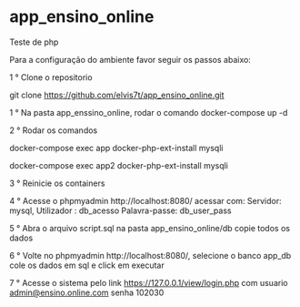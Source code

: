 # app_ensino_online
Teste de php

Para a configuração do ambiente favor seguir os passos abaixo:

1 ° Clone o repositorio

git clone https://github.com/elvis7t/app_ensino_online.git  

1 ° Na pasta app_enssino_online, rodar o comando docker-compose up -d

2 ° Rodar os comandos 

docker-compose exec app docker-php-ext-install mysqli

docker-compose exec app2 docker-php-ext-install mysqli
    
3 ° Reinicie os containers

4 ° Acesse o phpmyadmin http://localhost:8080/ acessar com:
    Servidor:      mysql,
    Utilizador :   db_acesso
    Palavra-passe: db_user_pass
    
5 ° Abra o arquivo script.sql na pasta app_ensino_online/db copie todos os dados

6 ° Volte no phpmyadmin  http://localhost:8080/, selecione o banco app_db cole os dados em sql e click em executar 

7 ° Acesse o sistema pelo link https://127.0.0.1/view/login.php com usuario admin@ensino.online.com senha 102030
